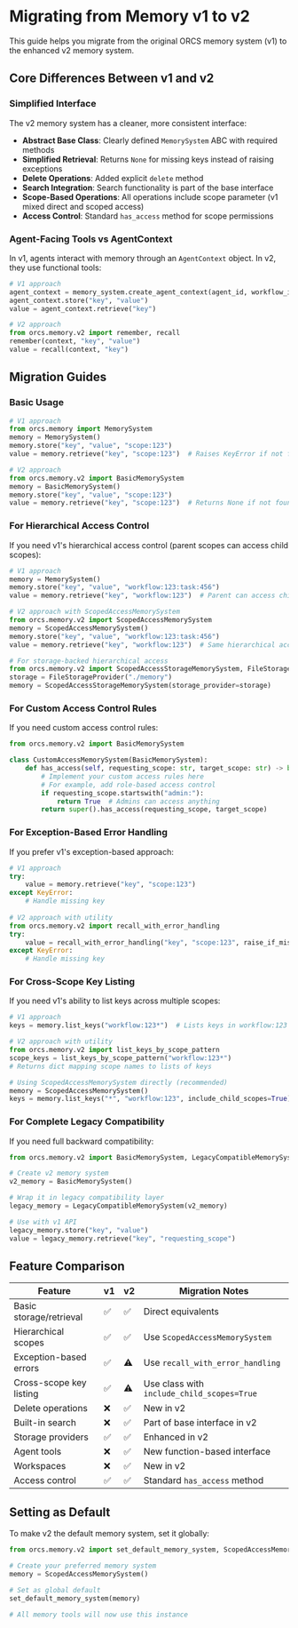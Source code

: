 # Migrating from Memory v1 to v2

This guide helps you migrate from the original ORCS memory system (v1) to the enhanced v2 memory system.

## Core Differences Between v1 and v2

### Simplified Interface

The v2 memory system has a cleaner, more consistent interface:

- **Abstract Base Class**: Clearly defined `MemorySystem` ABC with required methods
- **Simplified Retrieval**: Returns `None` for missing keys instead of raising exceptions
- **Delete Operations**: Added explicit `delete` method
- **Search Integration**: Search functionality is part of the base interface
- **Scope-Based Operations**: All operations include scope parameter (v1 mixed direct and scoped access)
- **Access Control**: Standard `has_access` method for scope permissions

### Agent-Facing Tools vs AgentContext

In v1, agents interact with memory through an `AgentContext` object. In v2, they use functional tools:

```python
# V1 approach
agent_context = memory_system.create_agent_context(agent_id, workflow_id)
agent_context.store("key", "value")
value = agent_context.retrieve("key")

# V2 approach
from orcs.memory.v2 import remember, recall
remember(context, "key", "value")
value = recall(context, "key")
```

## Migration Guides

### Basic Usage

```python
# V1 approach
from orcs.memory import MemorySystem
memory = MemorySystem()
memory.store("key", "value", "scope:123")
value = memory.retrieve("key", "scope:123")  # Raises KeyError if not found

# V2 approach
from orcs.memory.v2 import BasicMemorySystem
memory = BasicMemorySystem()
memory.store("key", "value", "scope:123")
value = memory.retrieve("key", "scope:123")  # Returns None if not found
```

### For Hierarchical Access Control

If you need v1's hierarchical access control (parent scopes can access child scopes):

```python
# V1 approach
memory = MemorySystem()
memory.store("key", "value", "workflow:123:task:456")
value = memory.retrieve("key", "workflow:123")  # Parent can access child data

# V2 approach with ScopedAccessMemorySystem
from orcs.memory.v2 import ScopedAccessMemorySystem
memory = ScopedAccessMemorySystem()
memory.store("key", "value", "workflow:123:task:456")
value = memory.retrieve("key", "workflow:123")  # Same hierarchical access

# For storage-backed hierarchical access
from orcs.memory.v2 import ScopedAccessStorageMemorySystem, FileStorageProvider
storage = FileStorageProvider("./memory")
memory = ScopedAccessStorageMemorySystem(storage_provider=storage)
```

### For Custom Access Control Rules

If you need custom access control rules:

```python
from orcs.memory.v2 import BasicMemorySystem

class CustomAccessMemorySystem(BasicMemorySystem):
    def has_access(self, requesting_scope: str, target_scope: str) -> bool:
        # Implement your custom access rules here
        # For example, add role-based access control
        if requesting_scope.startswith("admin:"):
            return True  # Admins can access anything
        return super().has_access(requesting_scope, target_scope)
```

### For Exception-Based Error Handling

If you prefer v1's exception-based approach:

```python
# V1 approach
try:
    value = memory.retrieve("key", "scope:123")
except KeyError:
    # Handle missing key
    
# V2 approach with utility
from orcs.memory.v2 import recall_with_error_handling
try:
    value = recall_with_error_handling("key", "scope:123", raise_if_missing=True)
except KeyError:
    # Handle missing key
```

### For Cross-Scope Key Listing

If you need v1's ability to list keys across multiple scopes:

```python
# V1 approach
keys = memory.list_keys("workflow:123*")  # Lists keys in workflow:123 and all sub-scopes

# V2 approach with utility
from orcs.memory.v2 import list_keys_by_scope_pattern
scope_keys = list_keys_by_scope_pattern("workflow:123*")
# Returns dict mapping scope names to lists of keys

# Using ScopedAccessMemorySystem directly (recommended)
memory = ScopedAccessMemorySystem()
keys = memory.list_keys("*", "workflow:123", include_child_scopes=True)
```

### For Complete Legacy Compatibility

If you need full backward compatibility:

```python
from orcs.memory.v2 import BasicMemorySystem, LegacyCompatibleMemorySystem

# Create v2 memory system
v2_memory = BasicMemorySystem()

# Wrap it in legacy compatibility layer
legacy_memory = LegacyCompatibleMemorySystem(v2_memory)

# Use with v1 API
legacy_memory.store("key", "value")
value = legacy_memory.retrieve("key", "requesting_scope")
```

## Feature Comparison

| Feature | v1 | v2 | Migration Notes |
|---------|----|----|----------------|
| Basic storage/retrieval | ✅ | ✅ | Direct equivalents |
| Hierarchical scopes | ✅ | ✅ | Use `ScopedAccessMemorySystem` |
| Exception-based errors | ✅ | ⚠️ | Use `recall_with_error_handling` |
| Cross-scope key listing | ✅ | ⚠️ | Use class with `include_child_scopes=True` |
| Delete operations | ❌ | ✅ | New in v2 |
| Built-in search | ❌ | ✅ | Part of base interface in v2 |
| Storage providers | ✅ | ✅ | Enhanced in v2 |
| Agent tools | ❌ | ✅ | New function-based interface |
| Workspaces | ❌ | ✅ | New in v2 |
| Access control | ✅ | ✅ | Standard `has_access` method |

## Setting as Default

To make v2 the default memory system, set it globally:

```python
from orcs.memory.v2 import set_default_memory_system, ScopedAccessMemorySystem

# Create your preferred memory system
memory = ScopedAccessMemorySystem()

# Set as global default
set_default_memory_system(memory)

# All memory tools will now use this instance
``` 